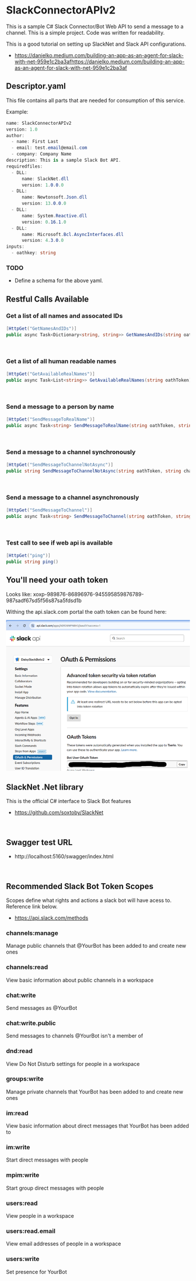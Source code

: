 # SlackConnectorAPIv2

This is a sample C# Slack Connector/Bot Web API to send a message to a channel. This is a simple project. Code was written for readability.


This is a good tutorial on setting up SlackNet and Slack API configurations.
* https://danielko.medium.com/building-an-app-as-an-agent-for-slack-with-net-959e1c2ba3afhttps://danielko.medium.com/building-an-app-as-an-agent-for-slack-with-net-959e1c2ba3af

## Descriptor.yaml
This file contains all parts that are needed for consumption of this service.

Example:
```cs
name: SlackConnectorAPIv2
version: 1.0
author:
  - name: First Last
  - email: test.email@email.com
  - company: Company Name
description: This is a sample Slack Bot API.
requiredfiles:
  - DLL:
      name: SlackNet.dll
      version: 1.0.0.0
  - DLL:
      name: Newtonsoft.Json.dll
      version: 13.0.0.0
  - DLL:
      name: System.Reactive.dll
      version: 0.16.1.0
  - DLL:
      name: Microsoft.Bcl.AsyncInterfaces.dll
      version: 4.3.0.0
inputs:
  - oathkey: string

```
### TODO
* Define a schema for the above yaml.


## Restful Calls Available

### Get a list of all names and assocated IDs 
```cs
[HttpGet("GetNamesAndIDs")]
public async Task<Dictionary<string, string>> GetNamesAndIDs(string oathToken)
```

<br/>

### Get a list of all human readable names 
```cs
[HttpGet("GetAvailableRealNames")]
public async Task<List<string>> GetAvailableRealNames(string oathToken)
```

<br/>

### Send a message to a person by name 
```cs
[HttpGet("SendMessageToRealName")]
public async Task<string> SendMessageToRealName(string oathToken, string humanName, string message)
```

<br/>

### Send a message to a channel synchronously
```cs
[HttpGet("SendMessageToChannelNotAsync")]
public string SendMessageToChannelNotAsync(string oathToken, string channel, string message)
```

<br/>

### Send a message to a channel asynchronously 
```cs
[HttpGet("SendMessageToChannel")]
public async Task<string> SendMessageToChannel(string oathToken, string channel, string message)
```
<br/>

### Test call to see if web api is available
```cs
[HttpGet("ping")]
public string ping()
``` 

## You'll need your oath token

Looks like: xoxp-989876-86896976-945595859876789-987sadf67sd5f56s87sa5fdsd1b

Withing the api.slack.com portal the oath token can be found here:


![image info](images/slackconnector-OATH-token.png)


## SlackNet .Net library

This is the official C# interface to Slack Bot features

* https://github.com/soxtoby/SlackNet


</br>

## Swagger test URL

* http://localhost:5160/swagger/index.html

</br>

## Recommended Slack Bot Token Scopes

Scopes define what rights and actions a slack bot will have acess to. Reference link below.
* https://api.slack.com/methods


### channels:manage
Manage public channels that @YourBot has been added to and create new ones

### channels:read
View basic information about public channels in a workspace

### chat:write
Send messages as @YourBot

### chat:write.public
Send messages to channels @YourBot isn't a member of

### dnd:read
View Do Not Disturb settings for people in a workspace

### groups:write
Manage private channels that YourBot has been added to and create new ones

### im:read
View basic information about direct messages that YourBot has been added to

### im:write
Start direct messages with people

### mpim:write
Start group direct messages with people

### users:read
View people in a workspace

### users:read.email
View email addresses of people in a workspace

### users:write
Set presence for YourBot
